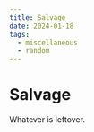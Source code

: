 ```yaml
---
title: Salvage
date: 2024-01-18
tags:
  - miscellaneous
  - random
---
```


# Salvage

Whatever is leftover.
